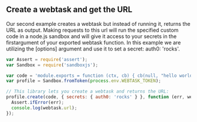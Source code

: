 ## Create a webtask and get the URL

Our second example creates a webtask but instead of running it, returns the URL as output. Making requests to this url will run the specified custom code in a node.js sandbox and will give it access to your secrets in the firstargument of your exported webtask function. In this example we are utilizing the [options] argument and use it to set a secret: auth0: 'rocks'.

```javascript
var Assert = require('assert');
var Sandbox = require('sandboxjs');

var code = 'module.exports = function (ctx, cb) { cb(null, "hello world"); }';
var profile = Sandbox.fromToken(process.env.WEBTASK_TOKEN);

// This library lets you create a webtask and returns the URL:
profile.create(code, { secrets: { auth0: 'rocks' } }, function (err, webtask) {
  Assert.ifError(err);
  console.log(webtask.url);
});
```